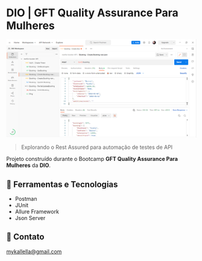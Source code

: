 # DIO | GFT Quality Assurance Para Mulheres

![preview](./preview.png)
 
 > Explorando o Rest Assured para automação de testes de API

 Projeto construído durante o Bootcamp **GFT Quality Assurance Para Mulheres** da **DIO**.

## 🔧 Ferramentas e Tecnologias

- Postman 
- JUnit
- Allure Framework
- Json Server  

## 🔗 Contato

mykallella@gmail.com
